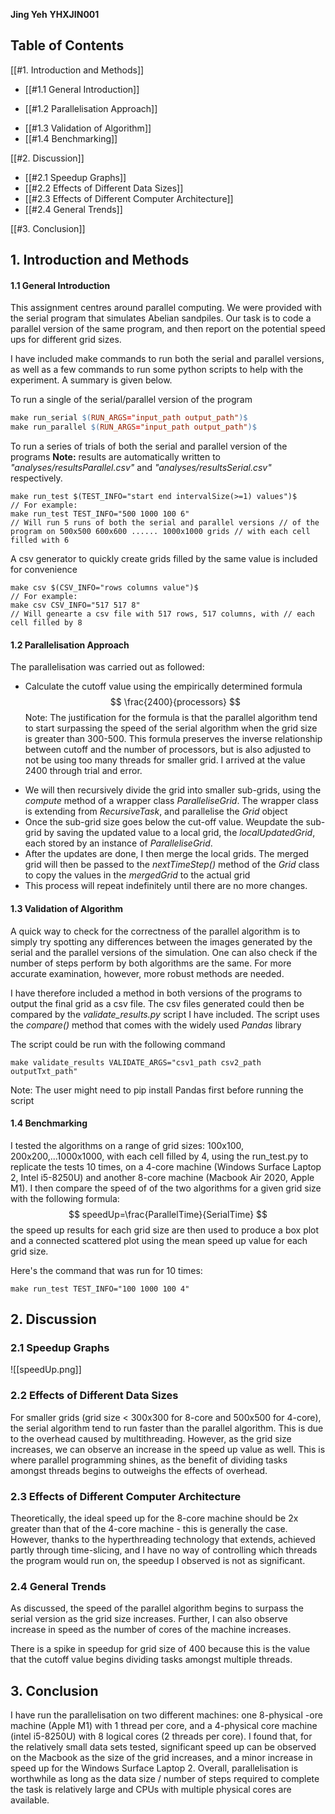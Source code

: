 **Jing Yeh**
**YHXJIN001**

## Table of Contents
[[#1. Introduction and Methods]]
* [[#1.1 General Introduction]]
- [[#1.2 Parallelisation Approach]]
* [[#1.3 Validation of Algorithm]]
* [[#1.4 Benchmarking]]

[[#2. Discussion]]
* [[#2.1 Speedup Graphs]]
* [[#2.2 Effects of Different Data Sizes]]
* [[#2.3 Effects of Different Computer Architecture]]
* [[#2.4 General Trends]]

[[#3. Conclusion]]
## 1. Introduction and Methods
####     1.1 General Introduction
This assignment centres around parallel computing. We were provided with the serial program that simulates Abelian sandpiles. Our task is to code a parallel version of the same program, and then report on the potential speed ups for different grid sizes.

I have included make commands to run both the serial and parallel versions, as well as a few commands to run some python scripts to help with the experiment. A summary is given below.

To run a single of the serial/parallel version of the program
```makefile
make run_serial $(RUN_ARGS="input_path output_path")$
make run_parallel $(RUN_ARGS="input_path output_path")$
```

To run a series of trials of both the serial and parallel version of the programs **Note:** results are automatically written to *"analyses/resultsParallel.csv"* and
*"analyses/resultsSerial.csv"* respectively.
```
make run_test $(TEST_INFO="start end intervalSize(>=1) values")$
// For example:
make run_test TEST_INFO="500 1000 100 6"
// Will run 5 runs of both the serial and parallel versions // of the program on 500x500 600x600 ...... 1000x1000 grids // with each cell filled with 6 
```
A csv generator to quickly create grids filled by the same value is included for convenience
```
make csv $(CSV_INFO="rows columns value")$
// For example:
make csv CSV_INFO="517 517 8"
// Will genearte a csv file with 517 rows, 517 columns, with // each cell filled by 8
```
####     1.2 Parallelisation Approach
The parallelisation was carried out as followed:
- Calculate the cutoff value using the empirically determined formula
$$
\frac{2400}{processors}	
$$
Note: The justification for the formula is that the parallel algorithm tend to start surpassing the speed of the serial algorithm when the grid  size is greater than 300-500. This formula preserves the inverse relationship between cutoff and the number of processors, but is also adjusted to not be using too many threads for smaller grid. I arrived at the value 2400 through trial and error.
* We will then recursively divide the grid into smaller sub-grids, using the *compute* method of a wrapper class *ParalleliseGrid*. The wrapper class is extending from *RecursiveTask*, and parallelise the *Grid* object
* Once the sub-grid size goes below the cut-off value. Weupdate the sub-grid by saving the updated value to a local grid, the *localUpdatedGrid*, each stored by an instance of *ParalleliseGrid*.
* After the updates are done, I then merge the local grids. The merged grid will then be passed to the *nextTimeStep()* method of the *Grid* class to copy the values in the *mergedGrid* to the actual grid
* This process will repeat indefinitely until there are no more changes.
####     1.3 Validation of Algorithm
A quick way to check for the correctness of the parallel algorithm is to simply try spotting any differences between the images generated by the serial and the parallel versions of the simulation. One can also check if the number of steps perform by both algorithms are the same. For more accurate examination, however, more robust methods are needed.

I have therefore included a method in both versions of the programs to output the final grid as a csv file. The csv files generated could then be compared by the *validate_results.py* script I have included. The script uses the *compare()* method that comes with the widely used *Pandas* library

The script could be run with the following command
```
make validate_results VALIDATE_ARGS="csv1_path csv2_path outputTxt_path"
```
Note: The user might need to pip install Pandas first before running the script

####     1.4 Benchmarking
I tested the algorithms on a range of grid sizes: 100x100, 200x200,...1000x1000, with each cell filled by 4, using the run_test.py to replicate the tests 10 times,  on a 4-core machine (Windows Surface Laptop 2, Intel i5-8250U) and another 8-core machine (Macbook Air 2020, Apple M1). I then compare the speed of of the two algorithms for a given grid size with the following formula:
$$
speedUp=\frac{ParallelTime}{SerialTime}
$$
the speed up results for each grid size are then used to produce a box plot and a connected scattered plot using the mean speed up value for each grid size.

Here's the command that was run for 10 times:
```
make run_test TEST_INFO="100 1000 100 4"
```


## 2. Discussion
### 2.1 Speedup Graphs
![[speedUp.png]]
### 2.2 Effects of Different Data Sizes
For smaller grids (grid size < 300x300 for 8-core and 500x500 for 4-core), the serial algorithm tend to run faster than the parallel algorithm. This is due to the overhead caused by multithreading. However, as the grid size increases, we can observe an increase in the speed up value as well. This is where parallel programming shines, as the benefit of dividing tasks amongst threads begins to outweighs the effects of overhead.
### 2.3 Effects of Different Computer Architecture
Theoretically, the ideal speed up for the 8-core machine should be 2x greater than that of the 4-core machine - this is generally the case. However,  thanks to the hyperthreading technology that extends, achieved partly through time-slicing, and I have no way of controlling which threads the program would run on, the speedup I observed is not as significant.
### 2.4 General Trends
As discussed, the speed of the parallel algorithm begins to surpass the serial version as the grid size increases.  Further, I can also observe increase in speed as the number of cores of the machine increases.

There is a spike in speedup for grid size of 400 because this is the value that the cutoff value begins dividing tasks amongst multiple threads. 

## 3. Conclusion
I have run the parallelisation on two different machines: one 8-physical -ore machine (Apple M1) with 1 thread per core, and a 4-physical core machine (intel i5-8250U) with 8 logical cores (2 threads per core). I found that, for the relatively small data sets tested, significant speed up can be observed on the Macbook as the size of the grid increases, and a minor increase in speed up for the Windows Surface Laptop 2. Overall, parallelisation is worthwhile as long as the data size / number of steps required to complete the task is relatively large and CPUs with multiple physical cores are available.